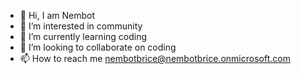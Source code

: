 - 👋 Hi, I am Nembot
- 👀 I’m interested in community
- 🌱 I’m currently learning coding
- 💞️ I’m looking to collaborate on coding
- 📫 How to reach me nembotbrice@nembotbrice.onmicrosoft.com

<!---
nembotbrice/nembotbrice is a ✨ special ✨ repository because its `README.md` (this file) appears on your GitHub profile.
You can click the Preview link to take a look at your changes.
--->
